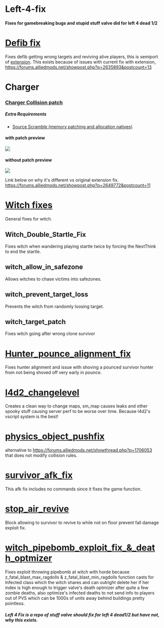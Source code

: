 # Left-4-fix

#### Fixes for gamebreaking bugs and stupid stuff valve did for left 4 dead 1/2


# [Defib fix](https://forums.alliedmods.net/showthread.php?t=315483)
Fixes defib getting wrong targets and reviving alive players, this is semiport of [extension](https://github.com/Satanic-Spirit/defib-fix).
This exists because of issues with current fix with extension, https://forums.alliedmods.net/showpost.php?p=2635893&postcount=13


# Charger
### [Charger Collision patch](https://forums.alliedmods.net/showthread.php?t=315482)

##### Extra Requirements
 - [  Source Scramble (memory patching and allocation natives)](https://forums.alliedmods.net/showthread.php?p=2657347)
#### with patch preview
![](https://raw.githubusercontent.com/LuxLuma/Left-4-fix/master/left%204%20fix/charger/Charger_Collision_patch/with_patch.gif)
#### without patch preview
![](https://raw.githubusercontent.com/LuxLuma/Left-4-fix/master/left%204%20fix/charger/Charger_Collision_patch/without_patch.gif)

Link below on why it's different vs original extension fix.
https://forums.alliedmods.net/showpost.php?p=2649772&postcount=11


# [Witch fixes](https://forums.alliedmods.net/showthread.php?p=2647014)
General fixes for witch.
 
 ## Witch_Double_Startle_Fix
 Fixes witch when wandering playing startle twice by forcing the NextThink to end the startle.
 
 ## witch_allow_in_safezone
 Allows witches to chase victims into safezones.

## witch_prevent_target_loss

Prevents the witch from randomly loosing target.

## witch_target_patch

Fixes witch going after wrong clone survivor


# [Hunter_pounce_alignment_fix](https://forums.alliedmods.net/showthread.php?p=2711955#)
Fixes hunter alignment and issue with shoving a pounced survivor hunter from not being shoved off very early in pounce.


# [l4d2_changelevel](https://forums.alliedmods.net/showthread.php?p=2669850)

Creates a clean way to change maps, sm_map causes leaks and other spooky stuff causing server perf to be worse over time.
Because l4d2's vscript system is the best!


 # [physics_object_pushfix](https://forums.alliedmods.net/showthread.php?p=2705656#post2705656)

alternative to https://forums.alliedmods.net/showthread.php?p=1706053 that does not modify collision rules.


 # [survivor_afk_fix](https://forums.alliedmods.net/showthread.php?p=2714236)

This afk fix includes no commands since it fixes the game function.


# [stop_air_revive](https://forums.alliedmods.net/showthread.php?t=341999)

Block allowing to survivor to revive to while not on floor prevent fall damage exploit fix.


# [witch_pipebomb_exploit_fix_&_death_optmizer](https://forums.alliedmods.net/showthread.php?t=342000)


Fixes exploit throwing pipebomb at witch with horde because z_fatal_blast_max_ragdolls & z_fatal_blast_min_ragdolls function casts for Infected class which the witch shares and can outright delete her if her index is high enough to trigger valve's death optmizer after quite a few zombie deaths,
also optimize's infected deaths to not send info to players out of PVS which can be 1000s of units away behind buildings pretty pointless.

##### Left 4 Fix is a repo of stuff valve should fix for left 4 dead1/2 but have not, why this exists.